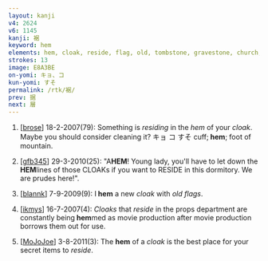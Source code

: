 ```yaml
---
layout: kanji
v4: 2624
v6: 1145
kanji: 裾
keyword: hem
elements: hem, cloak, reside, flag, old, tombstone, gravestone, church, ten, needle, mouth
strokes: 13
image: E8A3BE
on-yomi: キョ、コ
kun-yomi: すそ
permalink: /rtk/裾/
prev: 据
next: 層
---
```


1) [<a href="http://kanji.koohii.com/profile/brose">brose</a>] 18-2-2007(79): Something is <em>residing</em> in the <em>hem</em> of your <em>cloak</em>. Maybe you should consider cleaning it? キョ コ すそ cuff;<strong> hem</strong>; foot of mountain.

2) [<a href="http://kanji.koohii.com/profile/gfb345">gfb345</a>] 29-3-2010(25): &quot;A<strong>HEM</strong>! Young lady, you&#039;ll have to let down the <strong>HEM</strong>lines of those CLOAKs if you want to RESIDE in this dormitory. We are prudes here!&quot;.

3) [<a href="http://kanji.koohii.com/profile/blannk">blannk</a>] 7-9-2009(9): I<strong> hem</strong> a new <em>cloak</em> with <em>old</em> <em>flags</em>.

4) [<a href="http://kanji.koohii.com/profile/ikmys">ikmys</a>] 16-7-2007(4): <em>Cloaks</em> that <em>reside</em> in the props department are constantly being<strong> hem</strong>med as movie production after movie production borrows them out for use.

5) [<a href="http://kanji.koohii.com/profile/MoJoJoe">MoJoJoe</a>] 3-8-2011(3): The <strong>hem</strong> of a <em>cloak</em> is the best place for your secret items to <em>reside</em>.

